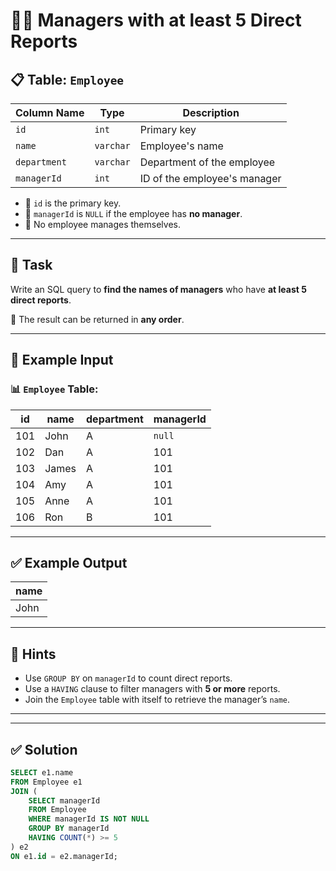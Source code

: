 # 🧑‍💼 Managers with at least 5 Direct Reports

## 📋 Table: `Employee`

| Column Name | Type    | Description                        |
|-------------|---------|------------------------------------|
| `id`        | `int`   | Primary key                        |
| `name`      | `varchar` | Employee's name                  |
| `department`| `varchar` | Department of the employee       |
| `managerId` | `int`   | ID of the employee's manager       |

- 🧷 `id` is the primary key.
- 📌 `managerId` is `NULL` if the employee has **no manager**.
- 🚫 No employee manages themselves.

---

## 🎯 Task

Write an SQL query to **find the names of managers** who have **at least 5 direct reports**.

📌 The result can be returned in **any order**.

---

## 🧪 Example Input

### 📊 `Employee` Table:

| id  | name  | department | managerId |
|-----|-------|------------|-----------|
| 101 | John  | A          | `null`    |
| 102 | Dan   | A          | 101       |
| 103 | James | A          | 101       |
| 104 | Amy   | A          | 101       |
| 105 | Anne  | A          | 101       |
| 106 | Ron   | B          | 101       |

---

## ✅ Example Output

| name |
|------|
| John |

---

## 🧠 Hints

- Use `GROUP BY` on `managerId` to count direct reports.
- Use a `HAVING` clause to filter managers with **5 or more** reports.
- Join the `Employee` table with itself to retrieve the manager’s `name`.

---
---

## ✅ Solution

```sql
SELECT e1.name
FROM Employee e1
JOIN (
    SELECT managerId
    FROM Employee
    WHERE managerId IS NOT NULL
    GROUP BY managerId
    HAVING COUNT(*) >= 5
) e2
ON e1.id = e2.managerId;
